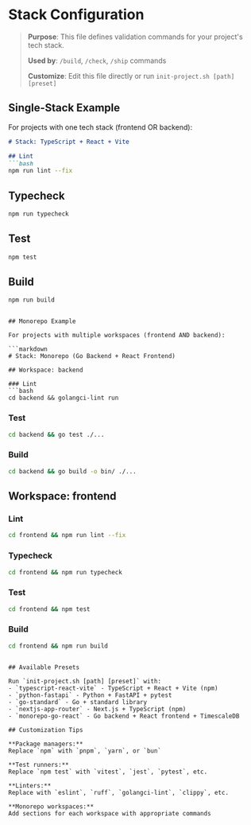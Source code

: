 # Stack Configuration

> **Purpose**: This file defines validation commands for your project's tech stack.
>
> **Used by**: `/build`, `/check`, `/ship` commands
>
> **Customize**: Edit this file directly or run `init-project.sh [path] [preset]`

## Single-Stack Example

For projects with one tech stack (frontend OR backend):

```markdown
# Stack: TypeScript + React + Vite

## Lint
```bash
npm run lint --fix
```

## Typecheck
```bash
npm run typecheck
```

## Test
```bash
npm test
```

## Build
```bash
npm run build
```
```

## Monorepo Example

For projects with multiple workspaces (frontend AND backend):

```markdown
# Stack: Monorepo (Go Backend + React Frontend)

## Workspace: backend

### Lint
```bash
cd backend && golangci-lint run
```

### Test
```bash
cd backend && go test ./...
```

### Build
```bash
cd backend && go build -o bin/ ./...
```

## Workspace: frontend

### Lint
```bash
cd frontend && npm run lint --fix
```

### Typecheck
```bash
cd frontend && npm run typecheck
```

### Test
```bash
cd frontend && npm test
```

### Build
```bash
cd frontend && npm run build
```
```

## Available Presets

Run `init-project.sh [path] [preset]` with:
- `typescript-react-vite` - TypeScript + React + Vite (npm)
- `python-fastapi` - Python + FastAPI + pytest
- `go-standard` - Go + standard library
- `nextjs-app-router` - Next.js + TypeScript (npm)
- `monorepo-go-react` - Go backend + React frontend + TimescaleDB

## Customization Tips

**Package managers:**
Replace `npm` with `pnpm`, `yarn`, or `bun`

**Test runners:**
Replace `npm test` with `vitest`, `jest`, `pytest`, etc.

**Linters:**
Replace with `eslint`, `ruff`, `golangci-lint`, `clippy`, etc.

**Monorepo workspaces:**
Add sections for each workspace with appropriate commands
